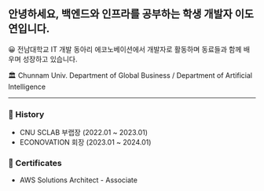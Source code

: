 ## 안녕하세요, 백엔드와 인프라를 공부하는 학생 개발자 이도연입니다.

😀 전남대학교 IT 개발 동아리 에코노베이션에서 개발자로 활동하며 동료들과 함께 배우며 성장하고 있습니다.

🏛 Chunnam Univ. Department of Global Business / Department of Artificial Intelligence

---

### 🏅 History
- CNU SCLAB 부랩장 (2022.01 ~ 2023.01)
- ECONOVATION 회장 (2023.01 ~ 2024.01)


### 🏅 Certificates
- AWS Solutions Architect - Associate
